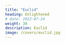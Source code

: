 ```yaml
---
title: "Euclid"
heading: Enlightened
# date: 2022-07-24
weight: 30
description: Euclid
image: /covers/euclid.jpg
---
```


